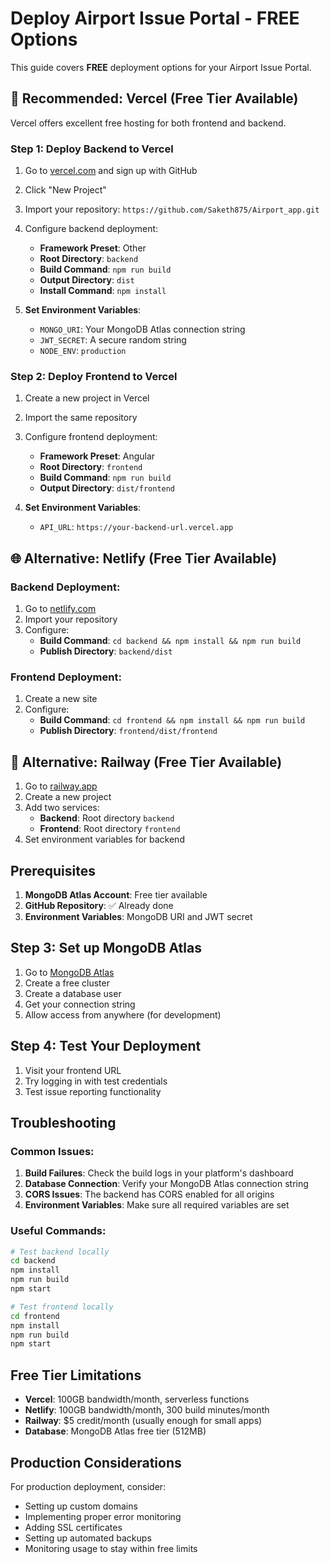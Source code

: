# Deploy Airport Issue Portal - FREE Options

This guide covers **FREE** deployment options for your Airport Issue Portal.

## 🚀 Recommended: Vercel (Free Tier Available)

Vercel offers excellent free hosting for both frontend and backend.

### Step 1: Deploy Backend to Vercel

1. Go to [vercel.com](https://vercel.com) and sign up with GitHub
2. Click "New Project"
3. Import your repository: `https://github.com/Saketh875/Airport_app.git`
4. Configure backend deployment:
   - **Framework Preset**: Other
   - **Root Directory**: `backend`
   - **Build Command**: `npm run build`
   - **Output Directory**: `dist`
   - **Install Command**: `npm install`

5. **Set Environment Variables**:
   - `MONGO_URI`: Your MongoDB Atlas connection string
   - `JWT_SECRET`: A secure random string
   - `NODE_ENV`: `production`

### Step 2: Deploy Frontend to Vercel

1. Create a new project in Vercel
2. Import the same repository
3. Configure frontend deployment:
   - **Framework Preset**: Angular
   - **Root Directory**: `frontend`
   - **Build Command**: `npm run build`
   - **Output Directory**: `dist/frontend`

4. **Set Environment Variables**:
   - `API_URL`: `https://your-backend-url.vercel.app`

## 🌐 Alternative: Netlify (Free Tier Available)

### Backend Deployment:
1. Go to [netlify.com](https://netlify.com)
2. Import your repository
3. Configure:
   - **Build Command**: `cd backend && npm install && npm run build`
   - **Publish Directory**: `backend/dist`

### Frontend Deployment:
1. Create a new site
2. Configure:
   - **Build Command**: `cd frontend && npm install && npm run build`
   - **Publish Directory**: `frontend/dist/frontend`

## 🚂 Alternative: Railway (Free Tier Available)

1. Go to [railway.app](https://railway.app)
2. Create a new project
3. Add two services:
   - **Backend**: Root directory `backend`
   - **Frontend**: Root directory `frontend`
4. Set environment variables for backend

## Prerequisites

1. **MongoDB Atlas Account**: Free tier available
2. **GitHub Repository**: ✅ Already done
3. **Environment Variables**: MongoDB URI and JWT secret

## Step 3: Set up MongoDB Atlas

1. Go to [MongoDB Atlas](https://www.mongodb.com/cloud/atlas)
2. Create a free cluster
3. Create a database user
4. Get your connection string
5. Allow access from anywhere (for development)

## Step 4: Test Your Deployment

1. Visit your frontend URL
2. Try logging in with test credentials
3. Test issue reporting functionality

## Troubleshooting

### Common Issues:

1. **Build Failures**: Check the build logs in your platform's dashboard
2. **Database Connection**: Verify your MongoDB Atlas connection string
3. **CORS Issues**: The backend has CORS enabled for all origins
4. **Environment Variables**: Make sure all required variables are set

### Useful Commands:

```bash
# Test backend locally
cd backend
npm install
npm run build
npm start

# Test frontend locally
cd frontend
npm install
npm run build
npm start
```

## Free Tier Limitations

- **Vercel**: 100GB bandwidth/month, serverless functions
- **Netlify**: 100GB bandwidth/month, 300 build minutes/month
- **Railway**: $5 credit/month (usually enough for small apps)
- **Database**: MongoDB Atlas free tier (512MB)

## Production Considerations

For production deployment, consider:
- Setting up custom domains
- Implementing proper error monitoring
- Adding SSL certificates
- Setting up automated backups
- Monitoring usage to stay within free limits
